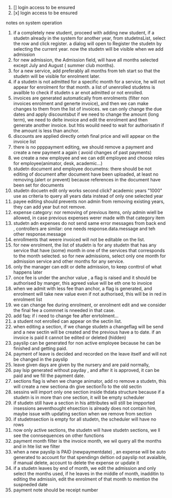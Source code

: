 1. [] login access to be ensured 
2. [x] login access to be ensured


 notes on system operation

1. if a completely new student, proceed with adding new student, if a studetn already in the system for another year, from studetnsList, select the row and click register.
a dialog will open to Register the studetn by selecting the current year. now the studetn will be visible when we add admission
2. for new admission, the Admission field, will have all months selected except July and August ( summer club months).
3. for a new service, add preferably all months from teh start so that the studetn will be visible for enrolment later.
4. if a studetn is not admitted for a specific month for a service, he will not appear for enrolment for that month. a list of unenrolled studetns is availble to check if studetn s ar enot admitted or not enrolled.
5. invoices are generated automatically from enrolments (filter non invoices enrolment and generte invoice), and then we can make changes to them from the list of invoices. we can only change the due dates and apply discountsbut if we need to change the amount (long term), we need to delte invoice and edit the enrolment and then generate another invoice. but htis wouild need to wait for authorisatin if the amount is less than anchor.
6. discounts are applied directly onteh final price and will appear on the invoice list
7. there is no ppppayment editing, we should remove a payment and create a new payment a again ( avoid changes of past payments)
8. we create a new employee and we can edit employee and choose roles for employee(animator, desk, academic...)
9. studetn document and employee documetns: there should be not editing of document after document have been uploaded, at least no removing.(alert or prevent) because references in the document have been set for documents
10. studetn docuetn edit only works second click?
academic years "1000" use as criteria to query all years data instead of only one selected year
11. payee editing should prevents non admin from removing existing years, they can add year but not remove.
12. expense category: nor removing of previous items, only  admin wiell be allowed, in case previous expenses werer made with that category item
13. studetn adn expenses do not send same error messages from back end , controllers are similar: one needs response.data.message and teh other response.message
 14. enrollments that weere invoiced will not be editable on the list.
 15. for new enrolment, the list of studetn is for any studetn that has any service that have (some) month in one of the services that corresponds to the month selected.
 so for new admissions, select only one month for admission service and other months for any service.
 16. only the manager can edit or delte admission, to keep conttrol of what happens later
 17. once fee is under the anchor value , a flag is raised and it should be authorised by manger, this agreed value will be eth one to invoice
 18. when we admit with less fee than anchor, a flag is generated, and enrolment will take new value even if not authorised, this will be in red in enrolment list
 19. we can change fee during enrolment, or enrolment edit and we consider the final fee a commnet is nneeded in that case.
 20. add faq: if i need to change fee after enrtolment...
 21. a student not enrolled can appear on the sectin list.
 22. when editing a section, if we change studetn a changeflag will be send and a new sectin will be created and the previous have a to date. 
 if an invoice is paid it cannot be edited or deleted (hidden)
 23. payslip can be generated for non active employee because he can be finished and getting paid.
 24. payment of leave is decided and recorded on the leave itself and will not be changed in the payslip
 25. leave given days are given by the nursery and are paid normally, 
 26. pay lsip generated without payday , and after it is approved, it can be paid and we fill the payment date.
 27. sections flag is when we change animator, add ro remove a studetn, this will create a new sectiona dn give sectionTo to the old sectin
 28. sessins will import only one section inside thdata structure because if a studetn is in more than one section, it will be empty scheduler
 29. if studetn still have a section in his atttributes will still be impported insessions aeventhought ehsection is already does not contain him, maybe issue with updating section when we remove from section
 30. if studetnsection is empty for all studetn, the scheduler will have no rows
 31. now only active sections, the studetn will have studetn sections, we ll see the connsequences on other functions
 32. payment month filter is the invoice month, we wil  query all the months and in hte list we filter
 33. when a new payslip is PAID (newpaymentdate) , an expense will be auto generated to account for that spendingn deltion od payslip not avaialble, if manual delete, account to delete the expense or update it
 34. if a studetn leaves by end of month, we edit the admission and only select the months used, if he leaves in the middle of month, inadditin to editing the admissin, edit the enrolment of that month to mention the suspneded date
 35. payment note should be receipt number